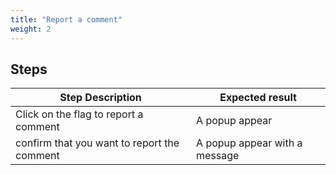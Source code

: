 ```yaml
---
title: "Report a comment"
weight: 2
---
```

## Steps
| Step Description | Expected result |
| ----- | ----- |
| Click on the flag to report a comment | A popup appear |
| confirm that you want to report the comment | A popup appear with a message |

